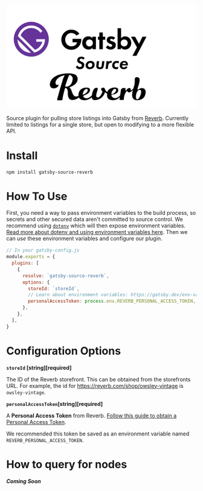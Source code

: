 <p align="center">
  <img alt="gatsby-source-reverb" src="./logo.png" />
</p>

Source plugin for pulling store listings into Gatsby from [Reverb].  Currently limited to listings for a single store, but open to modifying to a more flexible API.

# Install
```
npm install gatsby-source-reverb
```

# How To Use

First, you need a way to pass environment variables to the build process, so secrets and other secured data aren't committed to source control. We recommend using [`dotenv`][dotenv] which will then expose environment variables. [Read more about dotenv and using environment variables here][envvars]. Then we can _use_ these environment variables and configure our plugin.

```javascript
// In your gatsby-config.js
module.exports = {
  plugins: [
    {
      resolve: `gatsby-source-reverb`,
      options: {
        storeId: `storeId`,
        // Learn about environment variables: https://gatsby.dev/env-vars
        personalAccessToken: process.env.REVERB_PERSONAL_ACCESS_TOKEN,
      },
    },
  ],
}
```

# Configuration Options

**`storeId` [string][required]**

The ID of the Reverb storefront.  This can be obtained from the storefronts URL.  For example, the id for https://reverb.com/shop/owsley-vintage is `owsley-vintage`.

**`personalAccessToken`[string][required]**

A **Personal Access Token** from Reverb.  [Follow this guide to obtain a Personal Access Token](https://www.reverb-api.com/docs/generating-personal-access-tokens). 

We recommended this token be saved as an environment variable named `REVERB_PERSONAL_ACCESS_TOKEN`.

# How to query for nodes

***Coming Soon***



[dotenv]: https://github.com/motdotla/dotenv
[envvars]: https://gatsby.dev/env-vars
[Reverb]: https://reverb.com
